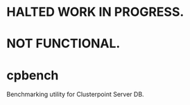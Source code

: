 HALTED WORK IN PROGRESS.
==
NOT FUNCTIONAL.
==

cpbench
=======

Benchmarking utility for Clusterpoint Server DB.
